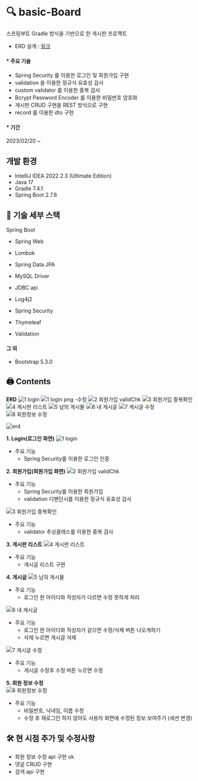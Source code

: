 # 🔍 basic-Board
스프링부트 Gradle 방식을 기반으로 한 게시판 프로젝트

* ERD 설계 : [링크](https://www.erdcloud.com/p/R9fje8mNE5AXvtyFu)

#### * 주요 기술
- Spring Security 를 이용한 로그인 및 회원가입 구현
- validation 을 이용한 정규식 유효성 검사
- custom validator 를 이용한 중복 검사
- Bcrypt Password Encoder 를 이용한 비밀번호 암호화
- 게시판 CRUD 구현을 REST 방식으로 구현
- record 를 이용한 dto 구현

#### * 기간
2023/02/20 ~

## 개발 환경
* IntelliJ IDEA 2022.2.3 (Ultimate Edition)
* Java 17
* Gradle 7.4.1
* Spring Boot 2.7.8

##  🔨  기술 세부 스택
Spring Boot
* Spring Web
* Lombok

* Spring Data JPA
* MySQL Driver

* JDBC api
* Log4j2

* Spring Security
* Thymeleaf
* Validation

#### 그 외
* Bootstrap 5.3.0

## 🖨 Contents

**ERD**
![1 login](https://user-images.githubusercontent.com/107667158/222337704-6d7ddc21-ed48-4219-9239-96a0b5a97384.png)
![1 login png -수정](https://user-images.githubusercontent.com/107667158/222337706-1d8228b0-e8d3-41d5-b48b-cc2e6fed4dca.png)
![2 회원가입 validChk](https://user-images.githubusercontent.com/107667158/222337707-f2a52119-12db-4e57-b2f5-68d955fa8992.png)
![3 회원가입 중복확인](https://user-images.githubusercontent.com/107667158/222337709-0f609862-1cd7-4bcf-bcce-6b0c06bd87ac.png)
![4 게시판 리스트](https://user-images.githubusercontent.com/107667158/222337712-11f86c7a-b513-4f7b-92bd-c1b8fe75b190.png)
![5 남의 게시물](https://user-images.githubusercontent.com/107667158/222337714-9e500aa4-833b-428e-8461-fe02717041ea.png)
![6 내 게시글](https://user-images.githubusercontent.com/107667158/222337715-bfa32276-3997-4f8b-9be4-19a0a728d82d.png)
![7 게시글 수정](https://user-images.githubusercontent.com/107667158/222337717-63dc829c-3f03-46a2-a075-0d30fcd40412.png)
![8 회원정보 수정](https://user-images.githubusercontent.com/107667158/222337719-7e1c8f57-7e31-4bae-a6fa-cafca61f7bf8.png)

![erd](https://user-images.githubusercontent.com/107667158/221791848-6b16d2a1-3a9e-422a-b6e9-7ed9b60bb0c4.png)

**1. Login(로그인 화면)**
![1 login](https://user-images.githubusercontent.com/107667158/222337704-6d7ddc21-ed48-4219-9239-96a0b5a97384.png)
* 주요 기능
  - Spring Security를 이용한 로그인 인증

**2. 회원가입(회원가입 화면)**
![2 회원가입 validChk](https://user-images.githubusercontent.com/107667158/222337707-f2a52119-12db-4e57-b2f5-68d955fa8992.png)
* 주요 기능
  - Spring Security를 이용한 회원가입
  - validation 디펜던시를 이용한 정규식 유효성 검사

![3 회원가입 중복확인](https://user-images.githubusercontent.com/107667158/222337709-0f609862-1cd7-4bcf-bcce-6b0c06bd87ac.png)
* 주요 기능
  - validator 추상클래스를 이용한 중복 검사
  
**3. 게시판 리스트**
![4 게시판 리스트](https://user-images.githubusercontent.com/107667158/222337712-11f86c7a-b513-4f7b-92bd-c1b8fe75b190.png)
* 주요 기능
  - 게시글 리스트 구현
  
**4. 게시글**
![5 남의 게시물](https://user-images.githubusercontent.com/107667158/222337714-9e500aa4-833b-428e-8461-fe02717041ea.png)
* 주요 기능
  - 로그인 한 아이디와 작성자가 다르면 수정 못하게 처리
  
![6 내 게시글](https://user-images.githubusercontent.com/107667158/222337715-bfa32276-3997-4f8b-9be4-19a0a728d82d.png)
* 주요 기능
  - 로그인 한 아이디와 작성자가 같으면 수정/삭제 버튼 나오게하기
  - 삭제 누르면 게시글 삭제 
  
![7 게시글 수정](https://user-images.githubusercontent.com/107667158/222337717-63dc829c-3f03-46a2-a075-0d30fcd40412.png)
* 주요 기능
  - 게시글 수정후 수정 버튼 누르면 수정
  
**5. 회원 정보 수정**    
![8 회원정보 수정](https://user-images.githubusercontent.com/107667158/222337719-7e1c8f57-7e31-4bae-a6fa-cafca61f7bf8.png)
* 주요 기능
  - 비밀번호, 닉네임, 이름 수정
  - 수정 후 재로그인 하지 않아도 사용자 화면에 수정된 정보 보여주기 (세션 변경)

  
 ## 🛠 현 시점 추가 및 수정사항
  - 회원 정보 수정 api 구현 ok
  - 댓글 CRUD 구현
  - 검색 api 구현


